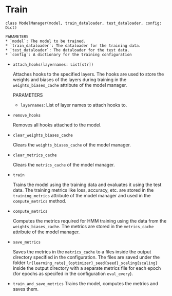 # Train

`class ModelManager(model, train_dataloader, test_dataloader, config: Dict)`

    PARAMETERS
    * `model`: The model to be trained.
    * `train_dataloader`: The dataloader for the training data.
    * `test_dataloader`: The dataloader for the test data.
    * `config`: A dictionary for the training configuration

- `attach_hooks(layernames: List[str])`

  Attaches hooks to the specified layers. The hooks are used to store the weights and biases of the layers during training in the `weights_biases_cache` attribute of the model manager.

  PARAMETERS

  - `layernames`: List of layer names to attach hooks to.

- `remove_hooks`

  Removes all hooks attached to the model.

- `clear_weights_biases_cache`

  Clears the `weights_biases_cache` of the model manager.

- `clear_metrics_cache`

  Clears the `metrics_cache` of the model manager.

- `train`

  Trains the model using the training data and evaluates it using the test data. The training metrics like loss, accuracy, etc. are stored in the `training_metrics` attribute of the model manager and used in the `compute_metrics` method.

- `compute_metrics`

  Computes the metrics required for HMM training using the data from the `weights_biases_cache`. The metrics are stored in the `metrics_cache` attribute of the model manager.

- `save_metrics`

  Saves the metrics in the `metrics_cache` to a files inside the output directory specified in the configuration. The files are saved under the folder `lr{learning_rate}_{optimizer}_seed{seed}_scaling{scaling}` inside the output directory with a separate metrics file for each epoch (for epochs as specifed in the configuration `eval_every`).

- `train_and_save_metrics`
  Trains the model, computes the metrics and saves them.
